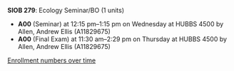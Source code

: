 **SIOB 279**: Ecology Seminar/BO (1 units)

- **A00** (Seminar) at 12:15 pm–1:15 pm on Wednesday at HUBBS 4500 by Allen, Andrew Ellis (A11829675)
- **A00** (Final Exam) at 11:30 am–2:29 pm on Thursday at HUBBS 4500 by Allen, Andrew Ellis (A11829675)

[Enrollment numbers over time](./SIOB279.tsv)
